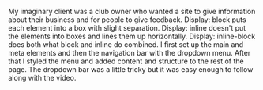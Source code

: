 My imaginary client was a club owner who wanted a site to give information about their business and for people to give feedback.
Display: block puts each element into a box with slight separation. Display: inline doesn't put the elements into boxes and lines them up horizontally. Display: inline-block does both what block and inline do combined.
I first set up the main and meta elements and then the navigation bar with the dropdown menu. After that I styled the menu and added content and structure to the rest of the page. The dropdown bar was a little tricky but it was easy enough to follow along with the video.
